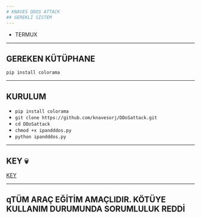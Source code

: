 ```yaml
---
# KNAVES DDOS ATTACK
## GEREKLİ SİSTEM
---
```

* TERMUX
--- 
## GEREKEN KÜTÜPHANE 
`pip install colorama`

---

## KURULUM

- `pip install colorama`
- `git clone https://github.com/knavesorj/DDoSattack.git`
- `cd DDoSattack`
- `chmod +x ipandddos.py`
- `python ipandddos.py`
---

## KEY 💀
[KEY](https://t.me/aretuzaarsiv/369)

---

## qTÜM ARAÇ EĞİTİM AMAÇLIDIR. KÖTÜYE KULLANIM DURUMUNDA SORUMLULUK REDDİ 
